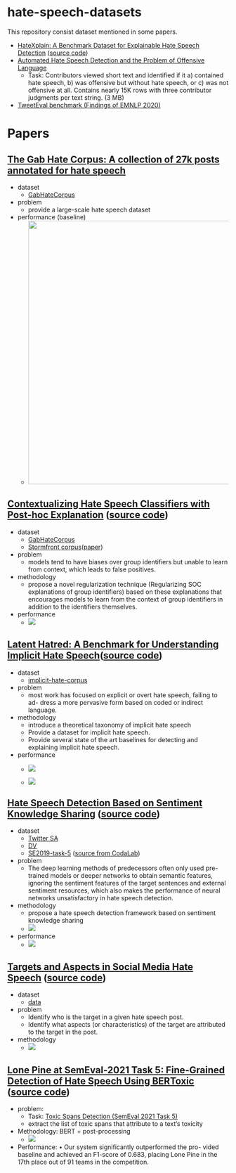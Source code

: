 # hate-speech-datasets
This repository consist dataset mentioned in some papers. 
  * [HateXplain: A Benchmark Dataset for Explainable Hate Speech Detection](https://arxiv.org/abs/2012.10289) ([source code](https://github.com/hate-alert/HateXplain))
  * [Automated Hate Speech Detection and the Problem of Offensive Language](https://github.com/t-davidson/hate-speech-and-offensive-language)
    - Task: Contributors viewed short text and identified if it a) contained hate speech, b) was offensive but without hate speech, or c) was not offensive at all. Contains nearly 15K rows with three contributor judgments per text string. (3 MB)
   * [TweetEval benchmark (Findings of EMNLP 2020)](https://github.com/cardiffnlp/tweeteval)
# Papers
## [The Gab Hate Corpus: A collection of 27k posts annotated for hate speech](https://github.com/liuchaoqun/hate-speech-datasets/blob/main/GabHateCorpus/Documentation/2020_The%20Gab%20Hate%20Corpus-%20A%20collection%20of%2027k%20posts%20annotated%20for%20hate%20speech.pdf)
* dataset
  - [GabHateCorpus](https://github.com/liuchaoqun/hate-speech-datasets/tree/main/GabHateCorpus)
* problem
  -  provide a large-scale hate speech dataset
* performance (baseline)
  - <img src="https://github.com/liuchaoqun/hate-speech-datasets/blob/main/GabHateCorpus/GHC_baseline.png?raw=true" width="600">

## [Contextualizing Hate Speech Classifiers with Post-hoc Explanation](https://arxiv.org/abs/2005.02439) ([source code](https://github.com/BrendanKennedy/contextualizing-hate-speech-models-with-explanations))
* dataset
  - [GabHateCorpus](https://github.com/liuchaoqun/hate-speech-datasets/tree/main/GabHateCorpus)
  - [Stormfront corpus](https://github.com/aitor-garcia-p/hate-speech-dataset)([paper](https://arxiv.org/pdf/1809.04444.pdf))
* problem
  - models tend to have biases over group identifiers but unable to learn from context, which leads to false positives.
* methodology
  - propose a novel regularization technique (Regularizing SOC explanations of group identifiers) based on these explanations that encourages models to learn from the context of group identifiers in addition to the identifiers themselves.
* performance
  - ![](https://github.com/liuchaoqun/hate-speech-datasets/blob/main/figs/contextualizing.png?raw=true)

## [Latent Hatred: A Benchmark for Understanding Implicit Hate Speech](https://arxiv.org/abs/2109.05322)([source code](https://github.com/GT-SALT/implicit-hate))
* dataset
  - [implicit-hate-corpus](https://github.com/liuchaoqun/hate-speech-datasets/tree/main/implicit-hate-corpus)
* problem
  - most work has focused on explicit or overt hate speech, failing to ad- dress a more pervasive form based on coded or indirect language.
* methodology
  - introduce a theoretical taxonomy of implicit hate speech 
  - Provide a dataset for implicit hate speech.
  - Provide several state of the art baselines for detecting and explaining implicit hate speech.
* performance
  - ![](https://github.com/liuchaoqun/hate-speech-datasets/blob/main/figs/implicit1.png?raw=true)
  
  - ![](https://github.com/liuchaoqun/hate-speech-datasets/blob/main/figs/implicit2.png?raw=true)

## [Hate Speech Detection Based on Sentiment Knowledge Sharing](https://aclanthology.org/2021.acl-long.556/) ([source code](https://github.com/1783696285/SKS))
* dataset 
  - [Twitter SA](https://github.com/liuchaoqun/hate-speech-datasets/tree/main/Twitter-SA)
  - [DV](https://github.com/liuchaoqun/hate-speech-datasets/tree/main/DV)
  - [SE2019-task-5](https://github.com/liuchaoqun/hate-speech-datasets/tree/main/SE2019-task-5) ([source from CodaLab](https://competitions.codalab.org/competitions/19935#learn_the_details))
* problem
  - The deep learning methods of predecessors often only used pre-trained models or deeper networks to obtain semantic features, ignoring the sentiment features of the target sentences and external sentiment resources, which also makes the performance of neural networks unsatisfactory in hate speech detection.
* methodology
  - propose a hate speech detection framework based on sentiment knowledge sharing
  - ![](https://github.com/liuchaoqun/hate-speech-datasets/blob/main/figs/SKS_arch.png?raw=true)
* performance
  - ![](https://github.com/liuchaoqun/hate-speech-datasets/blob/main/figs/SKS.png?raw=true)

## [Targets and Aspects in Social Media Hate Speech](https://aclanthology.org/2021.woah-1.19.pdf) ([source code](https://github.com/TalnUPF/HateSpeechTargetsAspects))
* dataset
  - [data](https://github.com/TalnUPF/HateSpeechTargetsAspects/tree/main/data)
* problem
  -	Identify who is the target in a given hate speech post.
  -	Identify what aspects (or characteristics) of the target are attributed to the target in the post.
* methodology
  - ![](https://github.com/liuchaoqun/hate-speech-datasets/blob/main/figs/targets_arch.png?raw=true)

## [Lone Pine at SemEval-2021 Task 5: Fine-Grained Detection of Hate Speech Using BERToxic](https://arxiv.org/abs/2104.03506) ([source code](https://github.com/Yakoob-Khan/Toxic-Spans-Detection))
* problem: 
  - Task: [Toxic Spans Detection (SemEval 2021 Task 5)](https://github.com/ipavlopoulos/toxic_spans)
  - extract the list of toxic spans that attribute to a text’s toxicity 
* Methodology: BERT + post-processing
  - ![](https://github.com/liuchaoqun/hate-speech-datasets/blob/main/figs/bertoxic.png?raw=true)
* Performance: •	Our system significantly outperformed the pro- vided baseline and achieved an F1-score of 0.683, placing Lone Pine in the 17th place out of 91 teams in the competition.


